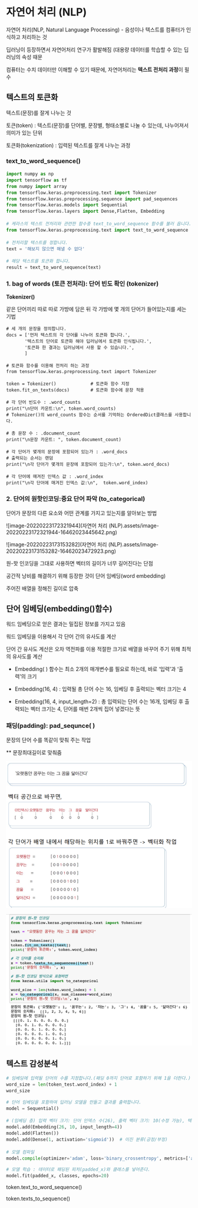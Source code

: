 # 자연어 처리 (NLP)

자연어 처리(NLP, Natural Language Processing) - 음성이나 텍스트를 컴퓨터가 인식하고 처리하는 것

딥러닝이 등장하면서 자연어처리 연구가 활발해짐 (대용량 데이터를 학습할 수 있는 딥러닝의 속성 때문

컴퓨터는 수치 데이터만 이해할 수 있기 때문에, 자연어처리는 **텍스트 전처리 과정**이 필수

## 텍스트의 토큰화

텍스트(문장)를 잘게 나누는 것

토큰(token) : 텍스트(문장)를 단어별, 문장별, 형태소별로 나눌 수 있는데, 나누어져서 의미가 있는 단위

토큰화(tokenization) : 입력된 텍스트를 잘게 나누는 과정

### text_to_word_sequence() 

```python
import numpy as np
import tensorflow as tf
from numpy import array
from tensorflow.keras.preprocessing.text import Tokenizer
from tensorflow.keras.preprocessing.sequence import pad_sequences
from tensorflow.keras.models import Sequential
from tensorflow.keras.layers import Dense,Flatten, Embedding

# 케라스의 텍스트 전처리와 관련한 함수중 text_to_word_sequence 함수를 불러 옵니다.
from tensorflow.keras.preprocessing.text import text_to_word_sequence
 
# 전처리할 텍스트를 정합니다.
text = '해보지 않으면 해낼 수 없다'

# 해당 텍스트를 토큰화 합니다.
result = text_to_word_sequence(text)

```

### 1. bag of words (토큰 전처리): 단어 빈도 확인 (tokenizer)

 **Tokenizer()**

같은 단어끼리 따로 따로 가방에 담은 뒤 각 가방에 몇 개의 단어가 들어있는지를 세는 기법

```
# 세 개의 문장을 정의합니다.
docs = ['먼저 텍스트의 각 단어를 나누어 토큰화 합니다.',
       '텍스트의 단어로 토큰화 해야 딥러닝에서 토큰화 인식됩니다.',
       '토큰화 한 결과는 딥러닝에서 사용 할 수 있습니다.',
       ]

# 토큰화 함수를 이용해 전처리 하는 과정
from tensorflow.keras.preprocessing.text import Tokenizer

token = Tokenizer()             # 토큰화 함수 지정
token.fit_on_texts(docs)        # 토큰화 함수에 문장 적용

# 각 단어 빈도수 : .word_counts
print("\n단어 카운트:\n", token.word_counts) 
# Tokenizer()의 word_counts 함수는 순서를 기억하는 OrderedDict클래스를 사용합니다.

# 총 문장 수 : .document_count
print("\n문장 카운트: ", token.document_count)

# 각 단어가 몇개의 문장에 포함되어 있는가 : .word_docs
# 출력되는 순서는 랜덤
print("\n각 단어가 몇개의 문장에 포함되어 있는가:\n", token.word_docs)

# 각 단어에 매겨진 인덱스 값 : .word_index
print("\n각 단어에 매겨진 인덱스 값:\n",  token.word_index)

```



### 2. 단어의 원핫인코딩:중요 단어 파악 (to_categorical)

단어가 문장의 다른 요소와 어떤 관계를 가지고 있는지를 알아보는 방법

![image-20220223172321944](자연어 처리 (NLP).assets/image-20220223172321944-16462023445642.png)

![image-20220223173153282](자연어 처리 (NLP).assets/image-20220223173153282-16462023472923.png)

원-핫 인코딩을 그대로 사용하면 벡터의 길이가 너무 길어진다는 단점

공간적 낭비를 해결하기 위해 등장한 것이 단어 임베딩(word embedding)

주어진 배열을 정해진 길이로 압축

## 단어 임베딩(embedding()함수)

워드 임베딩으로 얻은 결과는 밀집된 정보를 가지고 있음

워드 임베딩을 이용해서 각 단어 간의 유사도를 계산

단어 간 유사도 계산은 오차 역전파를 이용 적절한 크기로 배열을 바꾸어 주기 위해 최적의 유사도를 계산

- Embedding( ) 함수는 최소 2개의 매개변수를 필요로 하는데, 바로 ‘입력’과 ‘출력’의 크기 

- Embedding(16, 4) : 입력될 총 단어 수는 16, 임베딩 후 출력되는 벡터 크기는 4

- Embedding(16, 4, input_length=2) : 총 입력되는 단어 수는 16개, 임베딩 후 출력되는 벡터 크기는 4, 단어를 매번 2개씩 집어 넣겠다는 뜻

### 패딩(padding): pad_sequnce( ) 

   문장의 단어 수를 똑같이 맞춰 주는 작업

  ** 문장최대길이로 맞춰줌

![image-20220223172321944-16462023425531.png](https://github.com/squirrelabbit/TIL/blob/master/4.%EC%9E%90%EC%97%B0%EC%96%B4%20%EC%B2%98%EB%A6%AC/%EC%9E%90%EC%97%B0%EC%96%B4%20%EC%B2%98%EB%A6%AC%20(NLP).assets/image-20220223172321944-16462023425531.png?raw=true)

![image-20220223173153282-16462023472923.png](https://github.com/squirrelabbit/TIL/blob/master/4.%EC%9E%90%EC%97%B0%EC%96%B4%20%EC%B2%98%EB%A6%AC/%EC%9E%90%EC%97%B0%EC%96%B4%20%EC%B2%98%EB%A6%AC%20(NLP).assets/image-20220223173153282-16462023472923.png?raw=true)

## 텍스트 감성분석

```python
# 임베딩에 입력될 단어의 수를 지정합니다.(패딩 0까지 단어로 포함하기 위해 1을 더한다.)
word_size = len(token_test.word_index) + 1
word_size
```

```python
# 단어 임베딩을 포함하여 딥러닝 모델을 만들고 결과를 출력합니다.
model = Sequential()

# (임베딩 층) 입력 벡터 크기: 단어 인덱스 수(26), 출력 벡터 크기: 10(수정 가능), 텍스트 패딩 결과인 4개씩 단어 입력
model.add(Embedding(26, 10, input_length=4))
model.add(Flatten())
model.add(Dense(1, activation='sigmoid'))  # 이진 분류(긍정/부정)

# 모델 컴파일
model.compile(optimizer='adam', loss='binary_crossentropy', metrics=['accuracy'])
```

```python
# 모델 학습 : 데이터로 패딩된 피처(padded_x)와 클래스를 넣어준다.
model.fit(padded_x, classes, epochs=20)
```

token.text_to_word_sequence()

token.texts_to_sequence()
